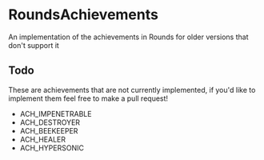 # RoundsAchievements
An implementation of the achievements in Rounds for older versions that don't support it

## Todo
These are achievements that are not currently implemented, if you'd like to implement them feel free to make a pull request!

- ACH_IMPENETRABLE
- ACH_DESTROYER
- ACH_BEEKEEPER
- ACH_HEALER
- ACH_HYPERSONIC
